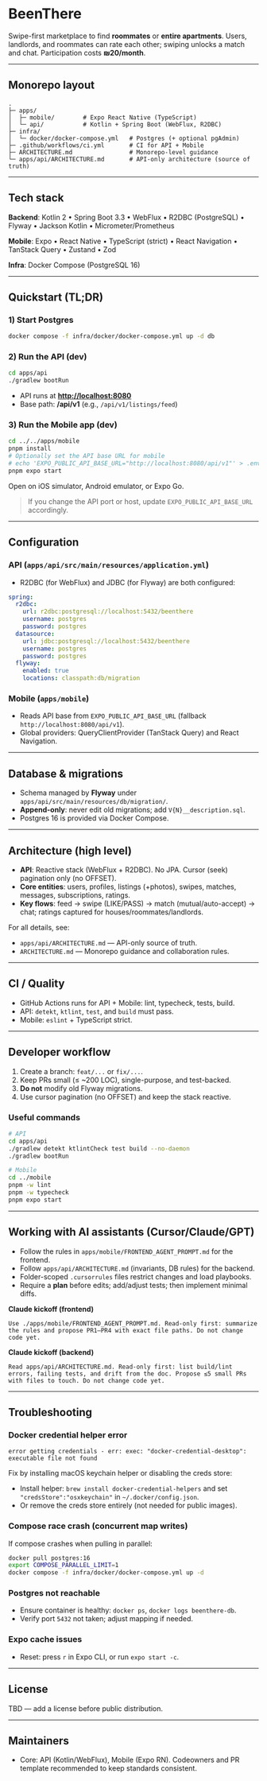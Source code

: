 # BeenThere

Swipe-first marketplace to find **roommates** or **entire apartments**. Users, landlords, and roommates can rate each other; swiping unlocks a match and chat. Participation costs **₪20/month**.

---

## Monorepo layout

```
.
├─ apps/
│  ├─ mobile/        # Expo React Native (TypeScript)
│  └─ api/           # Kotlin + Spring Boot (WebFlux, R2DBC)
├─ infra/
│  └─ docker/docker-compose.yml   # Postgres (+ optional pgAdmin)
├─ .github/workflows/ci.yml       # CI for API + Mobile
├─ ARCHITECTURE.md                # Monorepo-level guidance
└─ apps/api/ARCHITECTURE.md       # API-only architecture (source of truth)
```

---

## Tech stack

**Backend**: Kotlin 2 • Spring Boot 3.3 • WebFlux • R2DBC (PostgreSQL) • Flyway • Jackson Kotlin • Micrometer/Prometheus

**Mobile**: Expo • React Native • TypeScript (strict) • React Navigation • TanStack Query • Zustand • Zod

**Infra**: Docker Compose (PostgreSQL 16)

---

## Quickstart (TL;DR)

### 1) Start Postgres

```bash
docker compose -f infra/docker/docker-compose.yml up -d db
```

### 2) Run the API (dev)

```bash
cd apps/api
./gradlew bootRun
```

* API runs at **[http://localhost:8080](http://localhost:8080)**
* Base path: **/api/v1** (e.g., `/api/v1/listings/feed`)

### 3) Run the Mobile app (dev)

```bash
cd ../../apps/mobile
pnpm install
# Optionally set the API base URL for mobile
# echo 'EXPO_PUBLIC_API_BASE_URL="http://localhost:8080/api/v1"' > .env
pnpm expo start
```

Open on iOS simulator, Android emulator, or Expo Go.

> If you change the API port or host, update `EXPO_PUBLIC_API_BASE_URL` accordingly.

---

## Configuration

### API (`apps/api/src/main/resources/application.yml`)

* R2DBC (for WebFlux) and JDBC (for Flyway) are both configured:

```yaml
spring:
  r2dbc:
    url: r2dbc:postgresql://localhost:5432/beenthere
    username: postgres
    password: postgres
  datasource:
    url: jdbc:postgresql://localhost:5432/beenthere
    username: postgres
    password: postgres
  flyway:
    enabled: true
    locations: classpath:db/migration
```

### Mobile (`apps/mobile`)

* Reads API base from `EXPO_PUBLIC_API_BASE_URL` (fallback `http://localhost:8080/api/v1`).
* Global providers: QueryClientProvider (TanStack Query) and React Navigation.

---

## Database & migrations

* Schema managed by **Flyway** under `apps/api/src/main/resources/db/migration/`.
* **Append-only**: never edit old migrations; add `V{N}__description.sql`.
* Postgres 16 is provided via Docker Compose.

---

## Architecture (high level)

* **API**: Reactive stack (WebFlux + R2DBC). No JPA. Cursor (seek) pagination only (no OFFSET).
* **Core entities**: users, profiles, listings (+photos), swipes, matches, messages, subscriptions, ratings.
* **Key flows**: feed → swipe (LIKE/PASS) → match (mutual/auto-accept) → chat; ratings captured for houses/roommates/landlords.

For all details, see:

* `apps/api/ARCHITECTURE.md` — API-only source of truth.
* `ARCHITECTURE.md` — Monorepo guidance and collaboration rules.

---

## CI / Quality

* GitHub Actions runs for API + Mobile: lint, typecheck, tests, build.
* API: `detekt`, `ktlint`, `test`, and `build` must pass.
* Mobile: `eslint` + TypeScript strict.

---

## Developer workflow

1. Create a branch: `feat/...` or `fix/...`.
2. Keep PRs small (≤ \~200 LOC), single-purpose, and test-backed.
3. **Do not** modify old Flyway migrations.
4. Use cursor pagination (no OFFSET) and keep the stack reactive.

### Useful commands

```bash
# API
cd apps/api
./gradlew detekt ktlintCheck test build --no-daemon
./gradlew bootRun

# Mobile
cd ../mobile
pnpm -w lint
pnpm -w typecheck
pnpm expo start
```

---

## Working with AI assistants (Cursor/Claude/GPT)

* Follow the rules in `apps/mobile/FRONTEND_AGENT_PROMPT.md` for the frontend.
* Follow `apps/api/ARCHITECTURE.md` (invariants, DB rules) for the backend.
* Folder-scoped `.cursorrules` files restrict changes and load playbooks.
* Require a **plan** before edits; add/adjust tests; then implement minimal diffs.

**Claude kickoff (frontend)**

```
Use ./apps/mobile/FRONTEND_AGENT_PROMPT.md. Read-only first: summarize the rules and propose PR1–PR4 with exact file paths. Do not change code yet.
```

**Claude kickoff (backend)**

```
Read apps/api/ARCHITECTURE.md. Read-only first: list build/lint errors, failing tests, and drift from the doc. Propose ≤5 small PRs with files to touch. Do not change code yet.
```

---

## Troubleshooting

### Docker credential helper error

```
error getting credentials - err: exec: "docker-credential-desktop": executable file not found
```

Fix by installing macOS keychain helper or disabling the creds store:

* Install helper: `brew install docker-credential-helpers` and set `"credsStore":"osxkeychain"` in `~/.docker/config.json`.
* Or remove the creds store entirely (not needed for public images).

### Compose race crash (concurrent map writes)

If compose crashes when pulling in parallel:

```bash
docker pull postgres:16
export COMPOSE_PARALLEL_LIMIT=1
docker compose -f infra/docker/docker-compose.yml up -d
```

### Postgres not reachable

* Ensure container is healthy: `docker ps`, `docker logs beenthere-db`.
* Verify port `5432` not taken; adjust mapping if needed.

### Expo cache issues

* Reset: press `r` in Expo CLI, or run `expo start -c`.

---

## License

TBD — add a license before public distribution.

---

## Maintainers

* Core: API (Kotlin/WebFlux), Mobile (Expo RN). Codeowners and PR template recommended to keep standards consistent.
